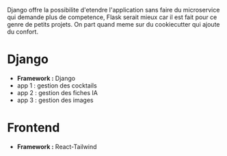 Django offre la possibilite d'etendre l'application sans faire du microservice qui demande plus de competence, Flask serait mieux car il est fait pour ce genre de petits projets.
On part quand meme sur du cookiecutter qui ajoute du confort.
# Django

* **Framework :** Django
* app 1 : gestion des cocktails
* app 2 : gestion des fiches IA
* app 3 : gestion des images


# Frontend

* **Framework :** React-Tailwind

